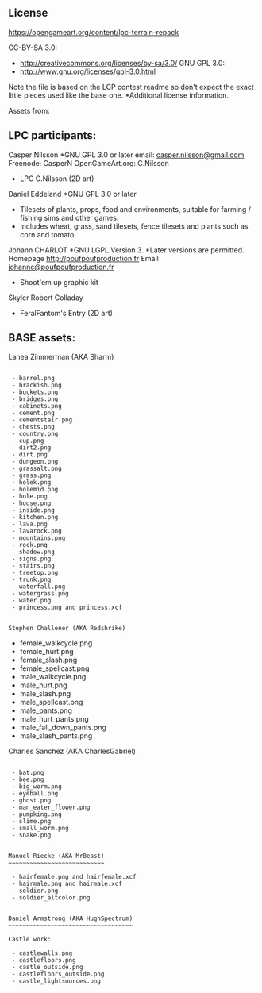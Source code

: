 ## License

https://opengameart.org/content/lpc-terrain-repack

CC-BY-SA 3.0:

-   http://creativecommons.org/licenses/by-sa/3.0/
    GNU GPL 3.0:
-   http://www.gnu.org/licenses/gpl-3.0.html

Note the file is based on the LCP contest readme so don't expect the exact little pieces used like the base one.
\*Additional license information.

Assets from:

## LPC participants:

Casper Nilsson
\*GNU GPL 3.0 or later
email: casper.nilsson@gmail.com
Freenode: CasperN
OpenGameArt.org: C.Nilsson

-   LPC C.Nilsson (2D art)

Daniel Eddeland
\*GNU GPL 3.0 or later

-   Tilesets of plants, props, food and environments, suitable for farming / fishing sims and other games.
-   Includes wheat, grass, sand tilesets, fence tilesets and plants such as corn and tomato.

Johann CHARLOT
*GNU LGPL Version 3.
*Later versions are permitted.
Homepage http://poufpoufproduction.fr
Email johannc@poufpoufproduction.fr

-   Shoot'em up graphic kit

Skyler Robert Colladay

-   FeralFantom's Entry (2D art)

## BASE assets:

Lanea Zimmerman (AKA Sharm)

```

 - barrel.png
 - brackish.png
 - buckets.png
 - bridges.png
 - cabinets.png
 - cement.png
 - cementstair.png
 - chests.png
 - country.png
 - cup.png
 - dirt2.png
 - dirt.png
 - dungeon.png
 - grassalt.png
 - grass.png
 - holek.png
 - holemid.png
 - hole.png
 - house.png
 - inside.png
 - kitchen.png
 - lava.png
 - lavarock.png
 - mountains.png
 - rock.png
 - shadow.png
 - signs.png
 - stairs.png
 - treetop.png
 - trunk.png
 - waterfall.png
 - watergrass.png
 - water.png
 - princess.png and princess.xcf


Stephen Challener (AKA Redshrike)
```

-   female_walkcycle.png
-   female_hurt.png
-   female_slash.png
-   female_spellcast.png
-   male_walkcycle.png
-   male_hurt.png
-   male_slash.png
-   male_spellcast.png
-   male_pants.png
-   male_hurt_pants.png
-   male_fall_down_pants.png
-   male_slash_pants.png

Charles Sanchez (AKA CharlesGabriel)

```

 - bat.png
 - bee.png
 - big_worm.png
 - eyeball.png
 - ghost.png
 - man_eater_flower.png
 - pumpking.png
 - slime.png
 - small_worm.png
 - snake.png


Manuel Riecke (AKA MrBeast)
~~~~~~~~~~~~~~~~~~~~~~~~~~~

 - hairfemale.png and hairfemale.xcf
 - hairmale.png and hairmale.xcf
 - soldier.png
 - soldier_altcolor.png


Daniel Armstrong (AKA HughSpectrum)
~~~~~~~~~~~~~~~~~~~~~~~~~~~~~~~~~~~

Castle work:

 - castlewalls.png
 - castlefloors.png
 - castle_outside.png
 - castlefloors_outside.png
 - castle_lightsources.png


```
